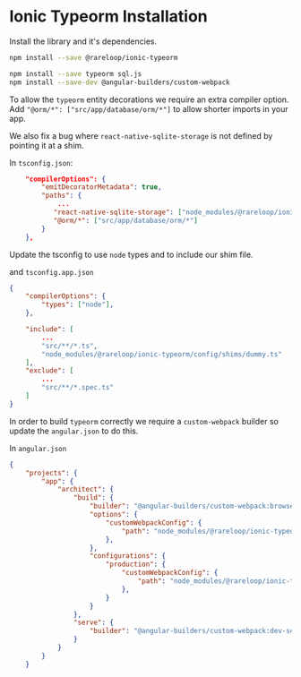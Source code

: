 # Ionic Typeorm Installation

Install the library and it's dependencies.

``` sh
npm install --save @rareloop/ionic-typeorm
```

``` sh
npm install --save typeorm sql.js
npm install --save-dev @angular-builders/custom-webpack
```

To allow the `typeorm` entity decorations we require an extra compiler option.
Add `"@orm/*": ["src/app/database/orm/*"]` to allow shorter imports in your app.

We also fix a bug where `react-native-sqlite-storage` is not defined by pointing it at a shim.

In `tsconfig.json`:

``` json
    "compilerOptions": {
        "emitDecoratorMetadata": true,
        "paths": {
            ...
           "react-native-sqlite-storage": ["node_modules/@rareloop/ionic-typeorm/config/shims/dummy.ts"],
           "@orm/*": ["src/app/database/orm/*"]
        }
    },
```

Update the tsconfig to use `node` types and to include our shim file.

and `tsconfig.app.json`

``` json
{
    "compilerOptions": {
        "types": ["node"],
    },

    "include": [
        ...
        "src/**/*.ts",
        "node_modules/@rareloop/ionic-typeorm/config/shims/dummy.ts"
    ],
    "exclude": [
        ...
        "src/**/*.spec.ts"
    ]
}
```

In order to build `typeorm` correctly we require a `custom-webpack` builder so update the `angular.json` to do this.

In `angular.json`

``` json
{
    "projects": {
        "app": {
            "architect": {
                "build": {
                    "builder": "@angular-builders/custom-webpack:browser",
                    "options": {
                        "customWebpackConfig": {
                            "path": "node_modules/@rareloop/ionic-typeorm/config/webpack.asm.js"
                        },
                    },
                    "configurations": {
                        "production": {
                            "customWebpackConfig": {
                                "path": "node_modules/@rareloop/ionic-typeorm/config/webpack.wasm.js"
                            },
                        }
                    }
                },
                "serve": {
                    "builder": "@angular-builders/custom-webpack:dev-server"
                }
            }
        }
    }
```
